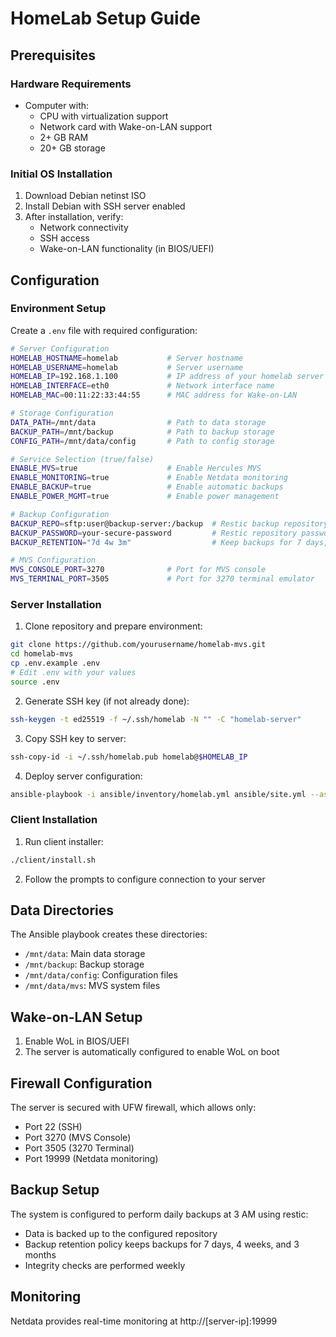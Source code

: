 # HomeLab Setup Guide

## Prerequisites

### Hardware Requirements
- Computer with:
  - CPU with virtualization support
  - Network card with Wake-on-LAN support
  - 2+ GB RAM
  - 20+ GB storage

### Initial OS Installation
1. Download Debian netinst ISO
2. Install Debian with SSH server enabled
3. After installation, verify:
   - Network connectivity
   - SSH access
   - Wake-on-LAN functionality (in BIOS/UEFI)

## Configuration

### Environment Setup
Create a `.env` file with required configuration:
```bash
# Server Configuration
HOMELAB_HOSTNAME=homelab           # Server hostname
HOMELAB_USERNAME=homelab           # Server username
HOMELAB_IP=192.168.1.100           # IP address of your homelab server
HOMELAB_INTERFACE=eth0             # Network interface name
HOMELAB_MAC=00:11:22:33:44:55      # MAC address for Wake-on-LAN

# Storage Configuration
DATA_PATH=/mnt/data                # Path to data storage
BACKUP_PATH=/mnt/backup            # Path to backup storage
CONFIG_PATH=/mnt/data/config       # Path to config storage

# Service Selection (true/false)
ENABLE_MVS=true                    # Enable Hercules MVS
ENABLE_MONITORING=true             # Enable Netdata monitoring
ENABLE_BACKUP=true                 # Enable automatic backups
ENABLE_POWER_MGMT=true             # Enable power management

# Backup Configuration
BACKUP_REPO=sftp:user@backup-server:/backup  # Restic backup repository
BACKUP_PASSWORD=your-secure-password         # Restic repository password
BACKUP_RETENTION="7d 4w 3m"                  # Keep backups for 7 days, 4 weeks, 3 months

# MVS Configuration
MVS_CONSOLE_PORT=3270              # Port for MVS console
MVS_TERMINAL_PORT=3505             # Port for 3270 terminal emulator
```

### Server Installation

1. Clone repository and prepare environment:
```bash
git clone https://github.com/yourusername/homelab-mvs.git
cd homelab-mvs
cp .env.example .env
# Edit .env with your values
source .env
```

2. Generate SSH key (if not already done):
```bash
ssh-keygen -t ed25519 -f ~/.ssh/homelab -N "" -C "homelab-server"
```

3. Copy SSH key to server:
```bash
ssh-copy-id -i ~/.ssh/homelab.pub homelab@$HOMELAB_IP
```

4. Deploy server configuration:
```bash
ansible-playbook -i ansible/inventory/homelab.yml ansible/site.yml --ask-become-pass
```

### Client Installation

1. Run client installer:
```bash
./client/install.sh
```

2. Follow the prompts to configure connection to your server

## Data Directories

The Ansible playbook creates these directories:
- `/mnt/data`: Main data storage
- `/mnt/backup`: Backup storage
- `/mnt/data/config`: Configuration files
- `/mnt/data/mvs`: MVS system files

## Wake-on-LAN Setup

1. Enable WoL in BIOS/UEFI
2. The server is automatically configured to enable WoL on boot

## Firewall Configuration

The server is secured with UFW firewall, which allows only:
- Port 22 (SSH)
- Port 3270 (MVS Console)
- Port 3505 (3270 Terminal)
- Port 19999 (Netdata monitoring)

## Backup Setup

The system is configured to perform daily backups at 3 AM using restic:
- Data is backed up to the configured repository
- Backup retention policy keeps backups for 7 days, 4 weeks, and 3 months
- Integrity checks are performed weekly

## Monitoring

Netdata provides real-time monitoring at http://[server-ip]:19999
